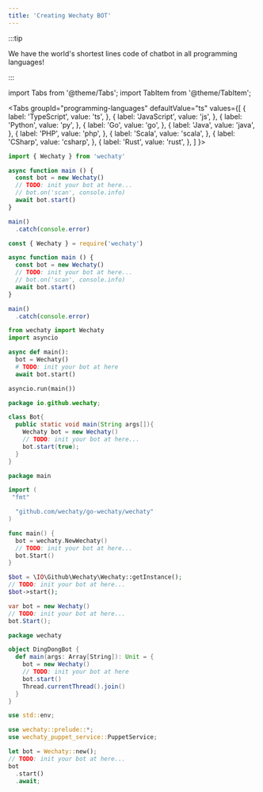 ```yaml
---
title: 'Creating Wechaty BOT'
---
```


:::tip

We have the world's shortest lines code of chatbot in all programming languages!

:::

import Tabs from '@theme/Tabs';
import TabItem from '@theme/TabItem';

<Tabs
  groupId="programming-languages"
  defaultValue="ts"
  values={[
    { label: 'TypeScript',  value: 'ts', },
    { label: 'JavaScript',  value: 'js', },
    { label: 'Python',      value: 'py', },
    { label: 'Go',          value: 'go', },
    { label: 'Java',        value: 'java', },
    { label: 'PHP',         value: 'php', },
    { label: 'Scala',       value: 'scala', },
    { label: 'CSharp',      value: 'csharp', },
    { label: 'Rust',        value: 'rust', },
  ]
}>

<TabItem value="ts">

```ts
import { Wechaty } from 'wechaty'

async function main () {
  const bot = new Wechaty()
  // TODO: init your bot at here...
  // bot.on('scan', console.info)
  await bot.start()
}

main()
  .catch(console.error)
```

</TabItem>
<TabItem value="js">

```js
const { Wechaty } = require('wechaty')

async function main () {
  const bot = new Wechaty()
  // TODO: init your bot at here...
  // bot.on('scan', console.info)
  await bot.start()
}

main()
  .catch(console.error)
```

</TabItem>
<TabItem value="py">

```py
from wechaty import Wechaty
import asyncio

async def main():
  bot = Wechaty()
  # TODO: init your bot at here
  await bot.start()

asyncio.run(main())
```

</TabItem>
<TabItem value="java">

```java
package io.github.wechaty;

class Bot{
  public static void main(String args[]){
    Wechaty bot = new Wechaty()
    // TODO: init your bot at here...
    bot.start(true);
  }
}
```

</TabItem>
<TabItem value="go">

```go
package main

import (
 "fmt"

  "github.com/wechaty/go-wechaty/wechaty"
)

func main() {
  bot = wechaty.NewWechaty()
  // TODO: init your bot at here...
  bot.Start()
}
```

</TabItem>
<TabItem value="php">

```php
$bot = \IO\Github\Wechaty\Wechaty::getInstance();
// TODO: init your bot at here...
$bot->start();
```

</TabItem>

<TabItem value="csharp">

```csharp
var bot = new Wechaty()
// TODO: init your bot at here...
bot.Start();
```

</TabItem>
<TabItem value="scala">

```scala
package wechaty

object DingDongBot {
  def main(args: Array[String]): Unit = {
    bot = new Wechaty()
    // TODO: init your bot at here
    bot.start()
    Thread.currentThread().join()
  }
}
```

</TabItem>

<TabItem value="rust">

```rust
use std::env;

use wechaty::prelude::*;
use wechaty_puppet_service::PuppetService;

let bot = Wechaty::new();
// TODO: init your bot at here...
bot
  .start()
  .await;
```

</TabItem>
</Tabs>
